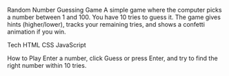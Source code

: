Random Number Guessing Game
A simple game where the computer picks a number between 1 and 100. You have 10 tries to guess it. The game gives hints (higher/lower), tracks your remaining tries, and shows a confetti animation if you win.

Tech
HTML
CSS
JavaScript

How to Play
Enter a number, click Guess or press Enter, and try to find the right number within 10 tries.
